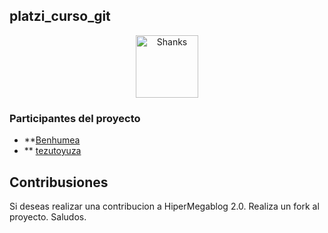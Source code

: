## platzi_curso_git
<div>
<p style = 'text-align:center;'>
<img src="http://pm1.narvii.com/7045/1b57b80a88253799b255a0c55058537cd6ce65e9r1-736-920v2_uhq.jpg" alt="Shanks" width="100px">
</p>
</div>

### Participantes del proyecto

- **[Benhumea](https://github.com/Benhumea)
- ** [tezutoyuza](https://github.com/tezutoyuza)

## Contribusiones

Si deseas realizar una contribucion a HiperMegablog 2.0. Realiza un fork al proyecto.
Saludos.

